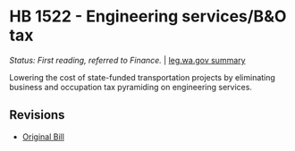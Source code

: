 # HB 1522 - Engineering services/B&O tax
*Status: First reading, referred to Finance.* | [leg.wa.gov summary](https://app.leg.wa.gov/billsummary?BillNumber=1522&Year=2021)

Lowering the cost of state-funded transportation projects by eliminating business and occupation tax pyramiding on engineering services.

## Revisions
* [Original Bill](1/)